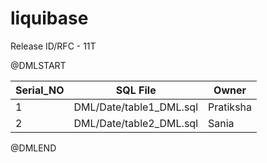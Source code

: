 # liquibase

Release ID/RFC - 11T 

@DMLSTART

| Serial_NO |  SQL File | Owner |
| ------------- | ------------- | ------------- | 
| 1 | DML/Date/table1_DML.sql | Pratiksha |
| 2 | DML/Date/table2_DML.sql | Sania |


@DMLEND
